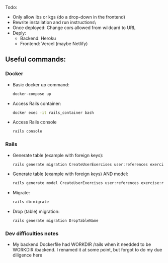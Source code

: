 Todo:
- Only allow lbs or kgs (do a drop-down in the frontend)
- Rewrite installation and run instructions\
- Once deployed: Change cors allowed from wildcard to URL
- Deply:
  - Backend: Heroku
  - Frontend: Vercel (maybe Netlify) 

## Useful commands:
### Docker
- Basic docker up command:
  ```bash
  docker-compose up
  ```
- Access Rails container:
  ```bash
  docker exec -it rails_container bash
  ```
- Access Rails console
  ```bash
  rails console
  ```

### Rails
- Generate table (example with foreign keys):
  ```bash
  rails generate migration CreateUserExercises user:references exercise:references weight:float reps:integer sets:integer
  ```
- Generate table (example with foreign keys) AND model:
  ```bash
  rails generate model CreateUserExercises user:references exercise:references weight:float reps:integer sets:integer
  ```
- Migrate:
  ```bash
  rails db:migrate
  ```
- Drop (table) migration:
  ```bash
  rails generate migration DropTableName
  ```


  


  


### Dev difficulties notes
- My backend Dockerfile had WORKDIR /rails when it needded to be WORKDIR /backend. I renamed it at some point, but forgot to do my due diligence here



<!-- # Lift Logger (MERN Stack)

NOTE: I am currently rewriting the backend from NodeJS to Ruby on Rails, and adding Typescript to the Reacet frontend.

A full-stack workout tracking application built with the **MERN** stack (MongoDB, Express, React, Node.js). This app allows users to log, view, update, and delete their workouts using a **RESTful API** backend and a dynamic **React** frontend.

## Key Features
- **Workout Tracking**: Users can create, read, update, and delete workout records.
- **RESTful API**: Built with **Node.js** and **Express**, offering full CRUD functionality for workouts.
- **Responsive UI**: Developed with **React** and **CSS** for a seamless and intuitive user interface.

## Tech Stack
- **Frontend**: 
  - React
  - TypeScript
  - CSS
- **Backend**: 
  - Node.js
  - Express
  - RESTful API
- **Database**: 
  - MongoDB (NoSQL database)  

## Getting Started

### Prerequisites
- Rails
- React TypeScript

### Installation
1. Clone the repository:
  ```bash
  git clone https://github.com/samuelberven/lift-logger.git
  cd lift-logger
  ```

2. Install the dependencies:
- Backend:
  ```bash
  TODO
  ```
- Frontend:
  ```bash
  cd frontend
  npm install
  ```
3. Set up the environment variables:
- Create a .env file in the backend folder and configure the MongoDB URI:
  ```makefile
  MONGODB_URI=your_mongodb_connection_string
  ```
4. Run the application:
- Start the backend:
  ```bash
  cd backend
  rails server
  ```
- Start the frontend:
  ```bash
  cd frontend
  npm start
  ```
Visit http://localhost:3000 in your browser to view the app.

## Project Structure
  ```bash
  workout-tracker/
  │
  ├── backend/              # Node.js + Express API
  │   ├── controllers/      # Workout API logic
  │   ├── models/           # PostgreSQL schema and queries
  │   ├── routes/           # API routes
  │   └── server.js         # Entry point for the backend
  │
  ├── frontend/             # React front-end
  │   ├── components/       # React components (e.g., WorkoutList, AddWorkout)
  │   ├── pages/            # React pages (e.g., Home, Login)
  │   └── App.tsx           # Entry point for React app
  │
  ├── .env                  # Environment variables (e.g., DB credentials)
  └── README.md             # Project documentation
  ```

## Future Improvements
- Quote of the Day: Display random motivational quotes or workout tips to users.
- Mobile Version: Extend the app to mobile platforms (starting with React Native).
- Implement JWT-based authentication
- User Profile Customization: Add the ability for users to personalize their workout plans and progress tracking.

## License
This project is licensed under the MIT License - see the LICENSE file for details. -->
